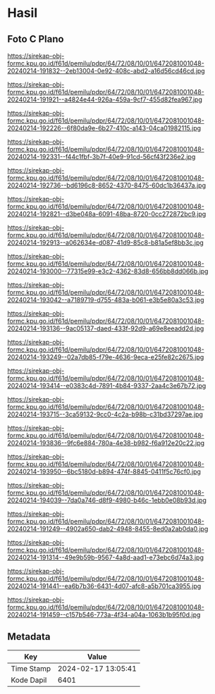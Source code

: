 # Hasil

## Foto C Plano

https://sirekap-obj-formc.kpu.go.id/f61d/pemilu/pdpr/64/72/08/10/01/6472081001048-20240214-191832--2eb13004-0e92-408c-abd2-a16d56cd46cd.jpg

https://sirekap-obj-formc.kpu.go.id/f61d/pemilu/pdpr/64/72/08/10/01/6472081001048-20240214-191921--a4824e44-926a-459a-9cf7-455d82fea967.jpg

https://sirekap-obj-formc.kpu.go.id/f61d/pemilu/pdpr/64/72/08/10/01/6472081001048-20240214-192226--6f80da9e-6b27-410c-a143-04ca01982115.jpg

https://sirekap-obj-formc.kpu.go.id/f61d/pemilu/pdpr/64/72/08/10/01/6472081001048-20240214-192331--f44c1fbf-3b7f-40e9-91cd-56cf43f236e2.jpg

https://sirekap-obj-formc.kpu.go.id/f61d/pemilu/pdpr/64/72/08/10/01/6472081001048-20240214-192736--bd6196c8-8652-4370-8475-60dc1b36437a.jpg

https://sirekap-obj-formc.kpu.go.id/f61d/pemilu/pdpr/64/72/08/10/01/6472081001048-20240214-192821--d3be048a-6091-48ba-8720-0cc272872bc9.jpg

https://sirekap-obj-formc.kpu.go.id/f61d/pemilu/pdpr/64/72/08/10/01/6472081001048-20240214-192913--a062634e-d087-41d9-85c8-b81a5ef8bb3c.jpg

https://sirekap-obj-formc.kpu.go.id/f61d/pemilu/pdpr/64/72/08/10/01/6472081001048-20240214-193000--77315e99-e3c2-4362-83d8-656bb8dd066b.jpg

https://sirekap-obj-formc.kpu.go.id/f61d/pemilu/pdpr/64/72/08/10/01/6472081001048-20240214-193042--a7189719-d755-483a-b061-e3b5e80a3c53.jpg

https://sirekap-obj-formc.kpu.go.id/f61d/pemilu/pdpr/64/72/08/10/01/6472081001048-20240214-193136--9ac05137-daed-433f-92d9-a69e8eeadd2d.jpg

https://sirekap-obj-formc.kpu.go.id/f61d/pemilu/pdpr/64/72/08/10/01/6472081001048-20240214-193249--02a7db85-f79e-4636-9eca-e25fe82c2675.jpg

https://sirekap-obj-formc.kpu.go.id/f61d/pemilu/pdpr/64/72/08/10/01/6472081001048-20240214-193414--e0383c4d-7891-4b84-9337-2aa4c3e67b72.jpg

https://sirekap-obj-formc.kpu.go.id/f61d/pemilu/pdpr/64/72/08/10/01/6472081001048-20240214-193715--3ca59132-9cc0-4c2a-b98b-c31bd37297ae.jpg

https://sirekap-obj-formc.kpu.go.id/f61d/pemilu/pdpr/64/72/08/10/01/6472081001048-20240214-193836--9fc6e884-780a-4e38-b982-f6a912e20c22.jpg

https://sirekap-obj-formc.kpu.go.id/f61d/pemilu/pdpr/64/72/08/10/01/6472081001048-20240214-193950--6bc5180d-b894-474f-8845-0411f5c76cf0.jpg

https://sirekap-obj-formc.kpu.go.id/f61d/pemilu/pdpr/64/72/08/10/01/6472081001048-20240214-194039--7da0a746-d8f9-4980-b46c-1ebb0e08b93d.jpg

https://sirekap-obj-formc.kpu.go.id/f61d/pemilu/pdpr/64/72/08/10/01/6472081001048-20240214-191249--4902a650-dab2-4948-8455-8ed0a2ab0da0.jpg

https://sirekap-obj-formc.kpu.go.id/f61d/pemilu/pdpr/64/72/08/10/01/6472081001048-20240214-191314--49e9b59b-9567-4a8d-aad1-e73ebc6d74a3.jpg

https://sirekap-obj-formc.kpu.go.id/f61d/pemilu/pdpr/64/72/08/10/01/6472081001048-20240214-191441--ea6b7b36-6431-4d07-afc8-a5b701ca3955.jpg

https://sirekap-obj-formc.kpu.go.id/f61d/pemilu/pdpr/64/72/08/10/01/6472081001048-20240214-191459--c157b546-773a-4f34-a04a-1063b1b95f0d.jpg


## Metadata

| Key        | Value               |
| ---------- | ------------------- |
| Time Stamp | 2024-02-17 13:05:41 |
| Kode Dapil | 6401                |



